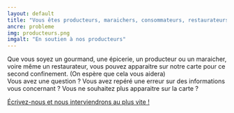```yaml
---
layout: default
title: "Vous êtes producteurs, maraichers, consommateurs, restaurateurs... ?"
ancre: probleme
img: producteurs.png
imgalt: "En soutien à nos producteurs"
---
```

Que vous soyez un gourmand, une épicerie, un producteur ou un maraicher, voire même un restaurateur, vous pouvez apparaitre sur notre carte pour ce second confinement. (On espère que cela vous aidera)  
Vous avez une question ? Vous avez repéré une erreur sur des informations vous concernant ? Vous ne souhaitez plus apparaitre sur la carte ?

<div class="row">
	<div class="mx-auto">
		<a href="mailto:{{ site.email }}?subject=CarteCovid - Je suis producteur, restaurateur et ai une demande&cc={{ site.email_zerodechetlyon }}" rel="nofollow norefferer" target="_blank" title="Écrire à BelleBouffe et Zéro Déchet Lyon" class="btn btn-primary"><i class="fa fa-envelope"></i> Écrivez-nous et nous interviendrons au plus vite !</a> 
	</div>
</div>